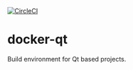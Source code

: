 [![CircleCI](https://circleci.com/gh/anishitani/docker-qt.svg?style=svg)](https://circleci.com/gh/anishitani/docker-qt)

# docker-qt
Build environment for Qt based projects.
